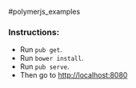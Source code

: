 #polymerjs_examples

### Instructions:

* Run `pub get`.
* Run `bower install`.
* Run `pub serve`.
* Then go to [http://localhost:8080](http://localhost:8080)
